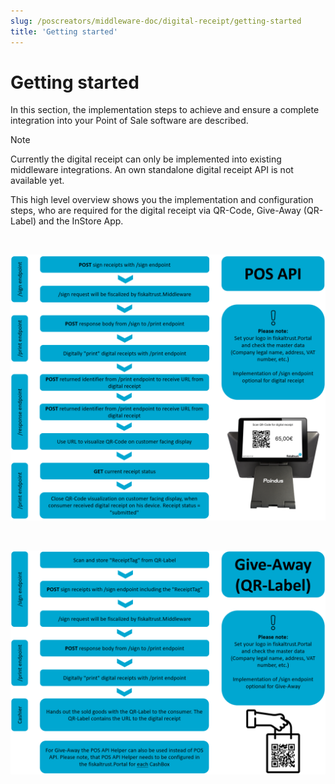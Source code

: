 ```yaml
---
slug: /poscreators/middleware-doc/digital-receipt/getting-started
title: 'Getting started'
---
```


# Getting started

In this section, the implementation steps to achieve and ensure a complete integration into your Point of Sale software are described. 

>[!NOTE]
>Currently the digital receipt can only be implemented into existing middleware integrations. An own standalone digital receipt API is not available yet. 

This high level overview shows you the implementation and configuration steps, who are required for the digital receipt via QR-Code, Give-Away (QR-Label) and the InStore App. 

<br/>

![getting_started_qr-code](./images/getting_started_qr-code.png)

<br/>

![getting_started_give-away](./images/getting_started_give-away.png)
